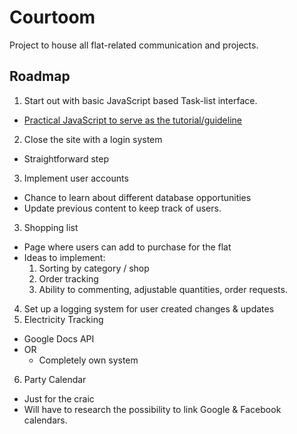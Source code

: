 # Courtoom
Project to house all flat-related communication and projects.


## Roadmap
1. Start out with basic JavaScript based Task-list interface.
  * [Practical JavaScript to serve as the tutorial/guideline](https://watchandcode.com/p/practical-javascript "Watch And Code")
2. Close the site with a login system
  * Straightforward step
3. Implement user accounts
  * Chance to learn about different database opportunities
  * Update previous content to keep track of users.
3. Shopping list
  * Page where users can add to purchase for the flat
  * Ideas to implement:
    1. Sorting by category / shop
    2. Order tracking
    3. Ability to commenting, adjustable quantities, order requests.
4. Set up a logging system for user created changes & updates
5. Electricity Tracking
  * Google Docs API
* OR
  * Completely own system
6. Party Calendar
  * Just for the craic
  * Will have to research the possibility to link Google & Facebook calendars.
